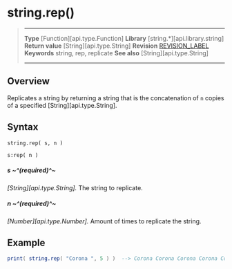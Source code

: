 
# string.rep()

> --------------------- ------------------------------------------------------------------------------------------
> __Type__              [Function][api.type.Function]
> __Library__           [string.*][api.library.string]
> __Return value__      [String][api.type.String]
> __Revision__          [REVISION_LABEL](REVISION_URL)
> __Keywords__          string, rep, replicate
> __See also__          [String][api.type.String]
> --------------------- ------------------------------------------------------------------------------------------


## Overview

Replicates a string by returning a string that is the concatenation of `n` copies of a specified [String][api.type.String].

## Syntax

	string.rep( s, n )

	s:rep( n )

##### s ~^(required)^~
_[String][api.type.String]._ The string to replicate.

##### n ~^(required)^~
_[Number][api.type.Number]._ Amount of times to replicate the string.


## Example

`````lua
print( string.rep( "Corona ", 5 ) )  --> Corona Corona Corona Corona Corona
`````